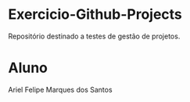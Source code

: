 # Exercicio-Github-Projects
Repositório destinado a testes de gestão de projetos.
# Aluno
Ariel Felipe Marques dos Santos
